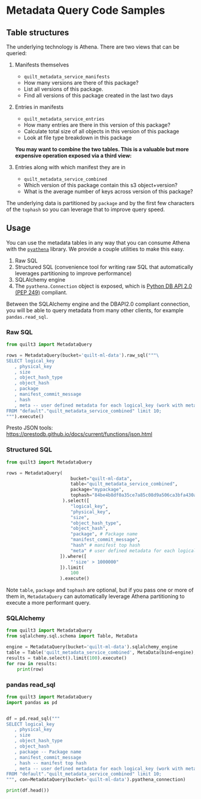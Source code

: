# Metadata Query Code Samples


## Table structures

The underlying technology is Athena. There are two views that can be queried:

1. Manifests themselves
    - `quilt_metadata_service_manifests`
    - How many versions are there of this package?
    - List all versions of this package.
    - Find all versions of this package created in the last two days
2. Entries in manifests  
    - `quilt_metadata_service_entries`
    - How many entries are there in this version of this package?
    - Calculate total size of all objects in this version of this package
    - Look at file type breakdown in this package

   __You may want to combine the two tables. This is a valuable but more expensive operation exposed via a third view:__

3. Entries along with which manifest they are in
    - `quilt_metadata_service_combined`
    - Which version of this package contain this s3 object+version?
    - What is the average number of keys across version of this package?
    
The underlying data is partitioned by `package` and by the first few characters of the `tophash` so you can leverage that to improve query speed.
    
## Usage

You can use the metadata tables in any way that you can consume Athena with the [`pyathena`](https://github.com/laughingman7743/PyAthena) library. We provide a couple utilities to make this easy.

1. Raw SQL
2. Structured SQL (convenience tool for writing raw SQL that automatically leverages partitioning to improve performance)
3. SQLAlchemy engine
4. The `pyathena.Connection` object is exposed, which is [Python DB API 2.0 (PEP 249)](https://www.python.org/dev/peps/pep-0249) compliant.

Between the SQLAlchemy engine and the DBAPI2.0 compliant connection, you will be able to query metadata from many other clients, for example `pandas.read_sql`.

### Raw SQL

```python
from quilt3 import MetadataQuery

rows = MetadataQuery(bucket='quilt-ml-data').raw_sql("""\
SELECT logical_key
   , physical_key
   , size
   , object_hash_type
   , object_hash
   , package
   , manifest_commit_message
   , hash 
   , meta -- user defined metadata for each logical_key (work with meta using Presto JSON tools)
FROM "default"."quilt_metadata_service_combined" limit 10;
""").execute()
```

Presto JSON tools: https://prestodb.github.io/docs/current/functions/json.html

### Structured SQL

```python
from quilt3 import MetadataQuery

rows = MetadataQuery(
                        bucket="quilt-ml-data",
                        table="quilt_metadata_service_combined",
                        package="mypackage", 
                        tophash="84be4b8df0a35ce7a85c08d9a506ca3bfa430aca00fcab9650dc25ac1f37c0a9"
                     ).select([
                        "logical_key",
                        "physical_key",
                        "size",
                        "object_hash_type",
                        "object_hash",
                        "package", # Package name
                        "manifest_commit_message", 
                        "hash" # manifest top hash
                        "meta" # user defined metadata for each logical_key (work with meta using Presto JSON tools)
                    ]).where([
                        "'size' > 1000000"
                    ]).limit(
                        100
                    ).execute()
```
Note `table`, `package` and `tophash` are optional, but if you pass one or more of them in, `MetadataQuery` can automatically leverage Athena partitioning to execute a more performant query.

### SQLAlchemy


```python
from quilt3 import MetadataQuery
from sqlalchemy.sql.schema import Table, MetaData

engine = MetadataQuery(bucket='quilt-ml-data').sqlalchemy_engine
table = Table('quilt_metadata_service_combined', MetaData(bind=engine), autoload=True)
results = table.select().limit(100).execute()
for row in results:
    print(row)
```

### pandas read_sql

```python
from quilt3 import MetadataQuery
import pandas as pd


df = pd.read_sql("""
SELECT logical_key
   , physical_key
   , size
   , object_hash_type
   , object_hash
   , package -- Package name
   , manifest_commit_message
   , hash -- manifest top hash
   , meta -- user defined metadata for each logical_key (work with meta using Presto JSON tools)
FROM "default"."quilt_metadata_service_combined" limit 10;
""", con=MetadataQuery(bucket='quilt-ml-data').pyathena_connection)

print(df.head())
```